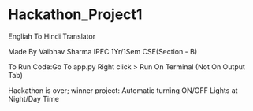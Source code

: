 # Hackathon_Project1
Engliah To Hindi Translator


Made By Vaibhav Sharma 
IPEC 1Yr/1Sem
CSE(Section - B)

To Run Code:Go To app.py
Right click > Run On Terminal (Not On Output Tab)

Hackathon is over;
winner project: Automatic turning ON/OFF Lights at Night/Day Time
